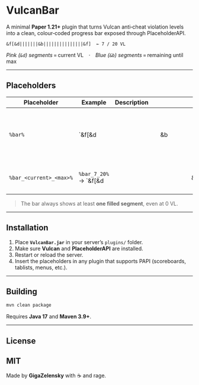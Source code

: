 # VulcanBar

A minimal **Paper 1.21+** plugin that turns Vulcan anti‑cheat violation levels into a clean, colour‑coded progress bar exposed through PlaceholderAPI.

```
&f[&d|||||||&b|||||||||||||||&f]  ← 7 / 20 VL
```

*Pink (`&d`) segments* = current VL · *Blue (`&b`) segments* = remaining until max

---

## Placeholders

| Placeholder             | Example                   | Description |   |     |   |   |   |     |   |   |   |   |   |   |   |   |   |   |   |        |                                                     |   |        |                                    |
| ----------------------- | ------------------------- | ----------- | - | --- | - | - | - | --- | - | - | - | - | - | - | - | - | - | - | - | ------ | --------------------------------------------------- | - | ------ | ---------------------------------- |
| `%bar%`                 | \`\&f\[\&d                |             |   | \&b |   |   |   |     |   |   |   |   |   |   |   |   |   |   |   | \&f]\` | Latest VL pair received from Vulcan for the player. |   |        |                                    |
| `%bar_<current>_<max>%` | `%bar_7_20%` → \`\&f\[\&d |             |   |     |   |   |   | \&b |   |   |   |   |   |   |   |   |   |   |   |        |                                                     |   | \&f]\` | Build a bar from explicit numbers. |

> The bar always shows at least **one filled segment**, even at 0 VL.

---

## Installation

1. Place **`VulcanBar.jar`** in your server’s `plugins/` folder.
2. Make sure **Vulcan** and **PlaceholderAPI** are installed.
3. Restart or reload the server.
4. Insert the placeholders in any plugin that supports PAPI (scoreboards, tablists, menus, etc.).

---

## Building

```bash
mvn clean package
```

Requires **Java 17** and **Maven 3.9+**.

---

## License

MIT
---

Made by **GigaZelensky** with ☕ and rage.
